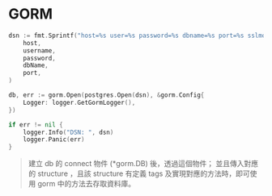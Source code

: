 # GORM

```go
dsn := fmt.Sprintf("host=%s user=%s password=%s dbname=%s port=%s sslmode=disable TimeZone=Asia/Taipei",
    host,
    username,
    password,
    dbName,
    port,
)

db, err := gorm.Open(postgres.Open(dsn), &gorm.Config{
    Logger: logger.GetGormLogger(),
})

if err != nil {
    logger.Info("DSN: ", dsn)
    logger.Panic(err)
}
```


> 建立 db 的 connect 物件 (*gorm.DB) 後，透過這個物件；
並且傳入對應的 structure ，且該 structure 有定義 tags 及實現對應的方法時，即可使用 gorm 中的方法去存取資料庫。



